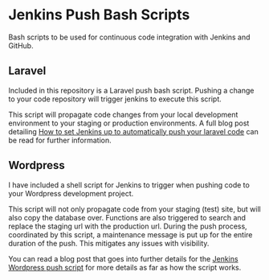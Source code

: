 # Jenkins Push Bash Scripts
Bash scripts to be used for continuous code integration with Jenkins and GitHub.

## Laravel
Included in this repository is a Laravel push bash script. Pushing a change to your code repository will trigger jenkins to execute this script. 

This script will propagate code changes from your local development environment to your staging or production environments. A full blog post detailing [How to set Jenkins up to automatically push your laravel code](https://www.shift8web.ca/2018/02/use-jenkins-git-automate-code-pushes-laravel-site/) can be read for further information.

## Wordpress
I have included a shell script for Jenkins to trigger when pushing code to your Wordpress development project. 

This script will not only propagate code from your staging (test) site, but will also copy the database over. Functions are also triggered to search and replace the staging url with the production url. During the push process, coordinated by this script, a maintenance message is put up for the entire duration of the push. This mitigates any issues with visibility. 

You can read a blog post that goes into further details for the [Jenkins Wordpress push script](https://www.shift8web.ca/2017/12/wordpress-plugin-to-integrate-jenkins-build-api/) for more details as far as how the script works.

